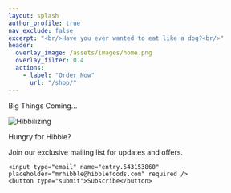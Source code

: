 ```yaml
---
layout: splash
author_profile: true
nav_exclude: false
excerpt: "<br/>Have you ever wanted to eat like a dog?<br/>"
header:
  overlay_image: /assets/images/home.png
  overlay_filter: 0.4
  actions:
    - label: "Order Now"
      url: "/shop/"
---
```


<span class="big-red">Big Things Coming...</span>

<div class="centered-gif">
  <img src="https://media2.giphy.com/media/v1.Y2lkPTc5MGI3NjExMHZnbG9qcG5xbHF0NXdpOXloaTNpNnV4MWVlNWdmMXUyd2g1dmlzbyZlcD12MV9pbnRlcm5hbF9naWZfYnlfaWQmY3Q9Zw/jRmcKkyhOY43Uy8PDc/giphy.gif" alt="Hibbilizing">
</div>

<iframe name="hidden_iframe" style="display:none;"></iframe>

<div class="email-box">
  <p class="label-text"> Hungry for Hibble?</p> 
  <p class="label-text">Join our exclusive mailing list for updates and offers. </p>

  <form class="email-form"
        id="subscribe-form"
        action="https://docs.google.com/forms/u/3/d/e/1FAIpQLSd0I4tlBMiEkcDwHCoPOX6OvEC7kxALJMJ9KhPqvfNJb0tHzA/formResponse"
        method="POST"
        target="hidden_iframe"
        onsubmit="document.getElementById('thank-you').style.display='block';">
    
    <input type="email" name="entry.543153860" placeholder="mrhibble@hibblefoods.com" required />
    <button type="submit">Subscribe</button>
  </form>

  <p id="thank-you" class="label-text" style="display:none; color: green;">
    Thanks for subscribing!
  </p>
</div>